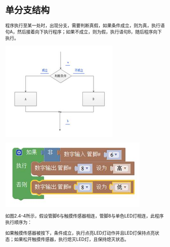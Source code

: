 # 单分支结构

程序执行至某一处时，出现分支，需要判断真假，如果条件成立，则为真，执行语句A，然后接着向下执行程序；如果不成立，则为假，执行语句B，随后程序向下执行。

![&#x56FE;2.4-3](../../../../.gitbook/assets/image121.jpg)

![&#x56FE;2.4-4](../../../../.gitbook/assets/image123.jpg)

如图2.4-4所示，假设管脚6与触摸传感器相连，管脚8与单色LED灯相连，此程序执行顺序为：

如果触摸传感器被按下，条件成立，执行点亮LED灯动作并且LED灯保持点亮状态；如果松开触摸传感器，执行熄灭LED灯，且保持熄灭状态。

